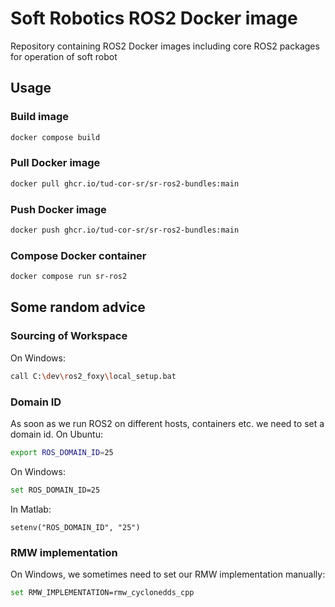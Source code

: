 # Soft Robotics ROS2 Docker image
Repository containing ROS2 Docker images including core ROS2 packages for operation of soft robot
## Usage
### Build image
```bash
docker compose build
```
### Pull Docker image
```bash
docker pull ghcr.io/tud-cor-sr/sr-ros2-bundles:main
```
### Push Docker image
```bash
docker push ghcr.io/tud-cor-sr/sr-ros2-bundles:main
```
### Compose Docker container
```bash
docker compose run sr-ros2
```

## Some random advice

### Sourcing of Workspace
On Windows:
```bash
call C:\dev\ros2_foxy\local_setup.bat
```

### Domain ID
As soon as we run ROS2 on different hosts, containers etc. we need to set a domain id.
On Ubuntu:
```bash
export ROS_DOMAIN_ID=25
```
On Windows:
```bash
set ROS_DOMAIN_ID=25
```
In Matlab:
```
setenv("ROS_DOMAIN_ID", "25")
```

### RMW implementation
On Windows, we sometimes need to set our RMW implementation manually:
```bash
set RMW_IMPLEMENTATION=rmw_cyclonedds_cpp
```
